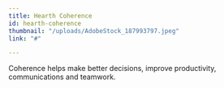 ```yaml
---
title: Hearth Coherence
id: hearth-coherence
thumbnail: "/uploads/AdobeStock_187993797.jpeg"
link: "#"

---
```

Coherence helps make better decisions, improve productivity, communications and teamwork.